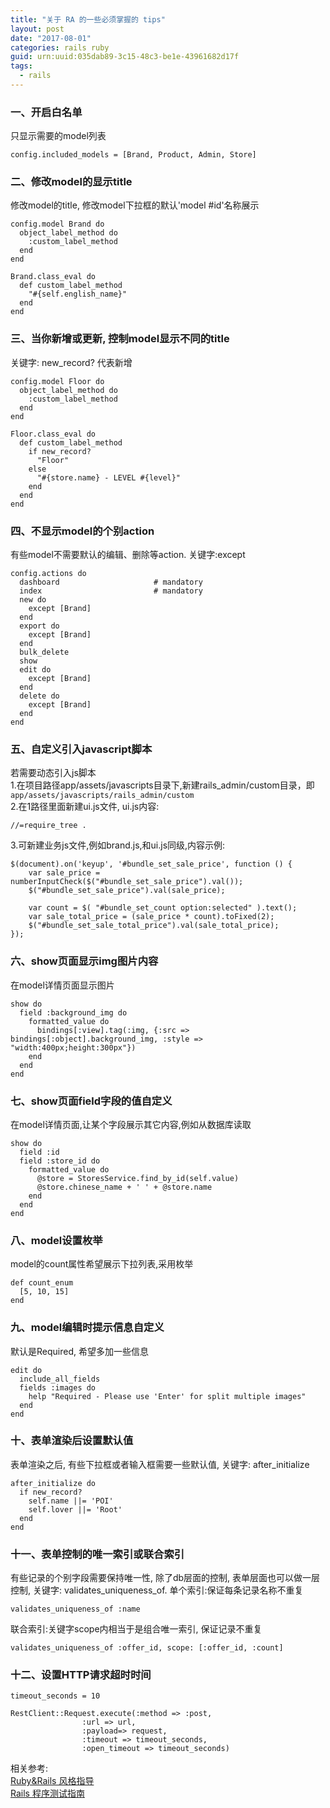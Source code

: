 ```yaml
---
title: "关于 RA 的一些必须掌握的 tips"
layout: post
date: "2017-08-01"
categories: rails ruby
guid: urn:uuid:035dab89-3c15-48c3-be1e-43961682d17f
tags:
  - rails
---
```


### 一、开启白名单

只显示需要的model列表  
~~~
config.included_models = [Brand, Product, Admin, Store]
~~~
 
### 二、修改model的显示title

修改model的title, 修改model下拉框的默认'model #id'名称展示
~~~
config.model Brand do
  object_label_method do
    :custom_label_method
  end
end

Brand.class_eval do
  def custom_label_method
    "#{self.english_name}"
  end
end
~~~

### 三、当你新增或更新, 控制model显示不同的title

关键字: new_record? 代表新增  
~~~
config.model Floor do
  object_label_method do
    :custom_label_method
  end
end

Floor.class_eval do
  def custom_label_method
    if new_record?
      "Floor"
    else
      "#{store.name} - LEVEL #{level}"
    end
  end
end
~~~

### 四、不显示model的个别action

有些model不需要默认的编辑、删除等action. 关键字:except  
~~~
config.actions do
  dashboard                     # mandatory
  index                         # mandatory
  new do
    except [Brand]
  end
  export do
    except [Brand]
  end
  bulk_delete
  show
  edit do
    except [Brand]
  end
  delete do
    except [Brand]
  end
end
~~~

### 五、自定义引入javascript脚本

若需要动态引入js脚本  
1.在项目路径app/assets/javascripts目录下,新建rails_admin/custom目录，即 `app/assets/javascripts/rails_admin/custom`  
2.在1路径里面新建ui.js文件, ui.js内容:  
~~~
//=require_tree .
~~~
3.可新建业务js文件,例如brand.js,和ui.js同级,内容示例:    
~~~
$(document).on('keyup', '#bundle_set_sale_price', function () {
    var sale_price = numberInputCheck($("#bundle_set_sale_price").val());
    $("#bundle_set_sale_price").val(sale_price);

    var count = $( "#bundle_set_count option:selected" ).text();
    var sale_total_price = (sale_price * count).toFixed(2);
    $("#bundle_set_sale_total_price").val(sale_total_price);
});
~~~

### 六、show页面显示img图片内容  

在model详情页面显示图片  
~~~
show do
  field :background_img do
    formatted_value do
      bindings[:view].tag(:img, {:src => bindings[:object].background_img, :style => "width:400px;height:300px"})
    end
  end
end
~~~

### 七、show页面field字段的值自定义

在model详情页面,让某个字段展示其它内容,例如从数据库读取  
~~~
show do
  field :id
  field :store_id do
    formatted_value do
      @store = StoresService.find_by_id(self.value)
      @store.chinese_name + ' ' + @store.name
    end
  end
end
~~~

### 八、model设置枚举  

model的count属性希望展示下拉列表,采用枚举  
~~~
def count_enum
  [5, 10, 15]
end
~~~

### 九、model编辑时提示信息自定义

默认是Required, 希望多加一些信息  
~~~
edit do
  include_all_fields
  fields :images do
    help "Required - Please use 'Enter' for split multiple images"
  end
end
~~~

### 十、表单渲染后设置默认值

表单渲染之后, 有些下拉框或者输入框需要一些默认值, 关键字: after_initialize
~~~
after_initialize do
  if new_record?
    self.name ||= 'POI'
    self.lover ||= 'Root'
  end
end
~~~

### 十一、表单控制的唯一索引或联合索引  

有些记录的个别字段需要保持唯一性, 除了db层面的控制, 表单层面也可以做一层控制, 关键字: validates_uniqueness_of. 单个索引:保证每条记录名称不重复  
~~~
validates_uniqueness_of :name
~~~
联合索引:关键字scope内相当于是组合唯一索引, 保证记录不重复  
~~~
validates_uniqueness_of :offer_id, scope: [:offer_id, :count]
~~~

### 十二、设置HTTP请求超时时间

~~~
timeout_seconds = 10

RestClient::Request.execute(:method => :post, 
			    :url => url, 
			    :payload=> request, 
			    :timeout => timeout_seconds, 
			    :open_timeout => timeout_seconds)
~~~

相关参考:  
[Ruby&Rails 风格指导](http://guides.ruby.tw/ruby-rails-style-guides/zhCN/#intro)  
[Rails 程序测试指南](https://doc.bccnsoft.com/docs/rails-guides-4.1-cn/testing.html)
